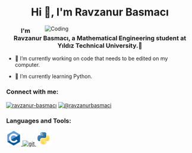 <h1 align="center">Hi 👋, I'm Ravzanur Basmacı</h1>
<img align="right" alt="Coding" width="400" src="https://media.tenor.com/IdyfGO5EewIAAAAd/hi-hello.gif">
<h3 align="center">I'm Ravzanur Basmacı, a Mathematical Engineering student at Yıldız Technical University.🌠</h3>

- 🔭 I’m currently working on code that needs to be edited on my computer.

- 🌱 I’m currently learning Python.

<h3 align="left">Connect with me:</h3>
<p align="left">
<a href="https://www.linkedin.com/in/ravzanur-basmac%C4%B1/" target="blank"><img align="center" src="https://raw.githubusercontent.com/rahuldkjain/github-profile-readme-generator/master/src/images/icons/Social/linked-in-alt.svg" alt="ravzanur-basmacı" height="30" width="40" /></a>
<a href="https://medium.com/@ravzanurbasmaci" target="blank"><img align="center" src="https://raw.githubusercontent.com/rahuldkjain/github-profile-readme-generator/master/src/images/icons/Social/medium.svg" alt="@ravzanurbasmaci" height="30" width="40" /></a>
</p>

<h3 align="left">Languages and Tools:</h3>
<p align="left"> <a href="https://www.cprogramming.com/" target="_blank" rel="noreferrer"> <img src="https://raw.githubusercontent.com/devicons/devicon/master/icons/c/c-original.svg" alt="c" width="40" height="40"/> </a> <a href="https://git-scm.com/" target="_blank" rel="noreferrer"> <img src="https://www.vectorlogo.zone/logos/git-scm/git-scm-icon.svg" alt="git" width="40" height="40"/> </a> <a href="https://www.python.org" target="_blank" rel="noreferrer"> <img src="https://raw.githubusercontent.com/devicons/devicon/master/icons/python/python-original.svg" alt="python" width="40" height="40"/> </a> </p>



<!--
**ravzanurbasmaci/ravzanurbasmaci** is a ✨ _special_ ✨ repository because its `README.md` (this file) appears on your GitHub profile.

-->
